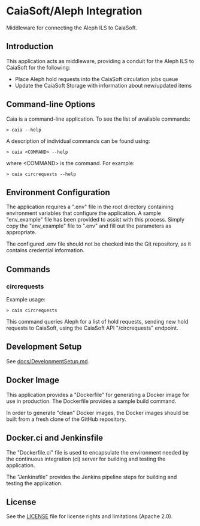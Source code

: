 # CaiaSoft/Aleph Integration

Middleware for connecting the Aleph ILS to CaiaSoft.

## Introduction

This application acts as middleware, providing a conduit for the Aleph ILS
to CaiaSoft for the following:

* Place Aleph hold requests into the CaiaSoft circulation jobs queue
* Update the CaiaSoft Storage with information about new/updated items

## Command-line Options

Caia is a command-line application. To see the list of available commands:

```
> caia --help
```

A description of individual commands can be found using:

```
> caia <COMMAND> --help
```

where \<COMMAND> is the command. For example:

```
> caia circrequests --help
```
## Environment Configuration

The application requires a ".env" file in the root directory containing
environment variables that configure the application. A sample "env_example"
file has been provided to assist with this process. Simply copy the
"env_example" file to ".env" and fill out the parameters as appropriate.

The configured .env file should not be checked into the Git repository, as it
contains credential information.

## Commands

### circrequests

Example usage:

```
> caia circrequests
```

This command queries Aleph for a list of hold requests, sending new hold
requests to CaiaSoft, using the CaiaSoft API "/circrequests" endpoint.

## Development Setup

See [docs/DevelopmentSetup.md](docs/DevelopmentSetup.md).

## Docker Image

This application provides a "Dockerfile" for generating a Docker image for use
in production. The Dockerfile provides a sample build command.

In order to generate "clean" Docker images, the Docker images should be built
from a fresh clone of the GitHub repository.

## Docker.ci and Jenkinsfile

The "Dockerfile.ci" file is used to encapsulate the environment needed by the
continuous integration (ci) server for building and testing the application.

The "Jenkinsfile" provides the Jenkins pipeline steps for building and testing
the application.

## License

See the [LICENSE](LICENSE.md) file for license rights and limitations
(Apache 2.0).
